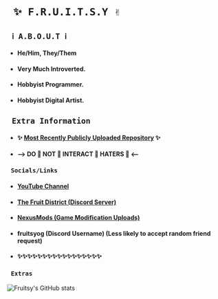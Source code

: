 # <code> ✨ F.R.U.I.T.S.Y ✌ </code>

## <code> ℹ A.B.O.U.T ℹ </code>

- #### **He/Him, They/Them**
- #### **Very Much Introverted.**
- #### **Hobbyist Programmer.**
- #### **Hobbyist Digital Artist.**

## <code> Extra Information </code>

- #### ✨ **[Most Recently Publicly Uploaded Repository](https://github.com/ItzBlueBerries/MoreSlimefall)** ✨
- #### **--> DO 👏 NOT 👏 INTERACT 👏 HATERS 👏 <--**

### <code> Socials/Links </code>

- ####  **[YouTube Channel](https://www.youtube.com/@FruitsyOG)**
- #### **[The Fruit District (Discord Server)](https://discord.gg/PPvApVeuyn)**
- #### **[NexusMods (Game Modification Uploads)](https://www.nexusmods.com/users/151401268)**
- #### **fruitsyog (Discord Username) (Less likely to accept random friend request)**
- #### ✨✨✨✨✨✨✨✨✨✨✨✨✨✨✨✨✨

### <code> Extras </code>

![Fruitsy's GitHub stats](https://github-readme-stats.vercel.app/api?username=ItzBlueBerries&show_icons=true&theme=github_dark_dimmed)
